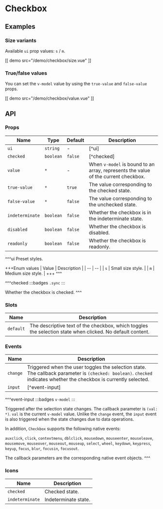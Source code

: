 # Checkbox

## Examples

### Size variants

Available `ui` prop values: `s` / `m`.

[[ demo src="/demo/checkbox/size.vue" ]]

### True/false values

You can set the `v-model` value by using the `true-value` and `false-value` props.

[[ demo src="/demo/checkbox/value.vue" ]]

## API

### Props

| Name | Type | Default | Description |
| -- | -- | -- | -- |
| ``ui`` | `string` | - | [^ui] |
| ``checked`` | `boolean` | `false` | [^checked] |
| ``value`` | `*` | - | When `v-model` is bound to an array, represents the value of the current checkbox. |
| ``true-value`` | `*` | `true` | The value corresponding to the checked state. |
| ``false-value`` | `*` | `false` | The value corresponding to the unchecked state. |
| ``indeterminate`` | `boolean` | `false` | Whether the checkbox is in the indeterminate state. |
| ``disabled`` | `boolean` | `false` | Whether the checkbox is disabled. |
| ``readonly`` | `boolean` | `false` | Whether the checkbox is readonly. |

^^^ui
Preset styles.

+++Enum values
| Value | Description |
| -- | -- |
| `s` | Small size style. |
| `m` | Medium size style. |
+++
^^^

^^^checked
:::badges
`.sync`
:::

Whether the checkbox is checked.
^^^

### Slots

| Name | Description |
| -- | -- |
| ``default`` | The descriptive text of the checkbox, which toggles the selection state when clicked. No default content. |

### Events

| Name | Description |
| -- | -- |
| ``change`` | Triggered when the user toggles the selection state. The callback parameter is `(checked: boolean)`. `checked` indicates whether the checkbox is currently selected. |
| ``input`` | [^event-input] |

^^^event-input
:::badges
`v-model`
:::

Triggered after the selection state changes. The callback parameter is `(val: *)`. `val` is the current `v-model` value. Unlike the `change` event, the `input` event is also triggered when the state changes due to data operations.

In addition, `Checkbox` supports the following native events:

`auxclick`, `click`, `contextmenu`, `dblclick`, `mousedown`, `mouseenter`, `mouseleave`, `mousemove`, `mouseover`, `mouseout`, `mouseup`, `select`, `wheel`, `keydown`, `keypress`, `keyup`, `focus`, `blur`, `focusin`, `focusout`.

The callback parameters are the corresponding native event objects.
^^^

### Icons

| Name | Description |
| -- | -- |
| ``checked`` | Checked state. |
| ``indeterminate`` | Indeterminate state. |
